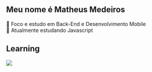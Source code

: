 <h2>Meu nome é Matheus Medeiros</h2>
      <div>
            🔎 Foco e estudo em Back-End e Desenvolvimento Mobile<br>
            📖 Atualmente estudando Javascript<br>
      </div>
<h2>Learning</h2>
      <div>
            <img src="https://img.shields.io/badge/JavaScript-F7DF1E?style=for-the-badge&logo=javascript&logoColor=black">
      </div>

